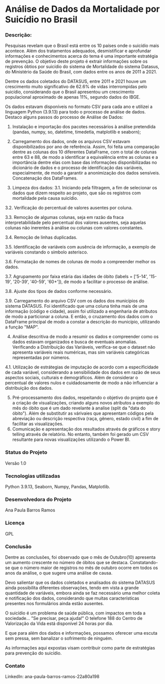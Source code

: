# Análise de Dados da Mortalidade por Suicídio no Brasil
### Descrição:

Pesquisas revelam que o Brasil está entre os 10 países onde o suicídio mais acontece. Além dos tratamentos adequados, desmistificar e aprofundar informações e conhecimentos acerca do tema é uma importante estratégia de prevenção. O objetivo deste projeto é extrair informações sobre os registros óbtios por suicídio do sistema de Mortalidade do sistema Datasus, do Ministério da Saúde do Brasil, com dados entre os anos de 2011 a 2021.

Dentre os dados coletados do DATASUS, entre 2011 e 2021 houve um crescimento muito significativo de 62.6% de vidas interrompidas pelo suicídio, considerando que o Brasil apresentou um crescimento populacional aproximado de apenas 11%, segundo dados do IBGE.

Os dados estavam disponíveis no formato CSV para cada ano e utilizei a linguagem Python (3.9.13) para todo o processo de análise de dados. Destaco alguns passos do processo de Análise de Dados:

1. Instalação e importação dos pacotes necessários à análise pretendida (pandas, numpy, so, datetime, timedetla, matplotlib e seaborn);

2. Carregamento dos dados, onde os arquivos CSV estavam disponibilizados por ano de referência. Assim, foi feita uma comparação dentre as colunas dos 10 diferentes DataFrame, com o total de colunas entre 63 e 88, de modo a identificar a equivalência entre as colunas e a importância dentre elas com base das informações disponibilizadas no dicionário de dados e o processo de identificação das variáveis, especialmente, de modo a garantir a anonimização dos dados sensíveis. Concatenação dos DataFrames.

3. Limpeza dos dados: 
3.1. Iniciando pela filtragem, a fim de selecionar os dados que dizem respeito ao projeto, que são os registros com mortalidade pela causa suicídio.

3.2. Verificação do percentual de valores ausentes por coluna.

3.3. Remoção de algumas colunas, seja em razão da fraca interpretabilidade pelo percentual dos valores ausentes, seja aquelas colunas não inerentes à análise ou colunas com valores constantes.

3.4. Remoção de linhas duplicadas.

3.5. Identificação de variáveis com ausência de informação, a exemplo de variáveis constando o símbolo asterisco.

3.6. Formatação de nomes de colunas de modo a compreender melhor os dados.

3.7. Agrupamento por faixa etária das idades de óbito (labels = ['5-14', '15-19', '20-39', '40-59', '60+']), de modo a facilitar o processo de análise.

3.8. Ajuste dos tipos de dados conforme necessário.

3.9. Carregamento do arquivo CSV com os dados dos municípios do sistema DATASUS. Foi identificado que uma coluna tinha mais de uma informação (código e cidade), assim foi utilizado a engenharia de atributos de modo a particionar a coluna. E então, o cruzamento dos dados com o DataFrame principal de modo a constar a descrição do município, utilizando a função "MAP".

4. Análise descritiva de modo a resumir os dados e compreender como os dados estavam organizados e busca de eventuais anomalias. Verificando a Distribuição das Variáveis, verifica-se que o dataset não apresenta variáveis reais numéricas, mas sim variáveis categóricas representadas por números.

4.1. Utilização de estrátegias de imputação de acordo com a especificidade de cada variável, considerando a sensibilidade dos dados em razão de seus aspectos sociais, culturais e demográficos. Além de considerar o percentual de valores nulos e cuidadosamente de modo a não influenciar a distribuição dos dados.

5. Pré-processamento dos dados, respeitando o objetivo do projeto que é a criação de visualizações, criando alguns novos atributos a exemplo do mês do óbito que é um dado revelante à analise (split da "data do óbito"). Além de substitutir as várivaies que apresentam códigos pela abreviação ou descrição respectiva (raça, gênero, estado civil) a fim de facilitar as visualizações. 
6. Comunicação e apresentação dos resultados através de gráficos e story telling através de relatório. No entanto, também foi gerado um CSV resultante para novas visualizações utilizando o Power BI.

### Status do Projeto
Versão 1.0

### Tecnologias utilizadas
Python 3.9.13, Seaborn, Numpy, Pandas, Matplotlib.

### Desenvolvedora do Projeto
Ana Paula Barros Ramos

### Licença
GPL

### Conclusão

Dentre as conclusões, foi observado que o mês de Outubro(10) apresenta um aumento crescente no número de óbitos que se destaca. Constatando-se que o número maior de registros no mês de outubro ocorre em todos os anos da análise, o que sugere uma análise de causa.

Devo salientar que os dados coletados e analisados do sistema DATASUS ainda possibilita diferentes observações, tendo em vista a grande quantidade de variáveis, embora ainda se faz necessário uma melhor coleta e notificação dos dados, considerando que muitas características presentes nos formulários ainda estão ausentes.

O suicídio é um problema de saúde pública, com impactos em toda a sociedade... "Se precisar, peça ajuda!" O telefone 188 do Centro de Valorização da Vida está disponível 24 horas por dia. 

E que para além dos dados e informações, possamos oferecer uma escuta sem pressa, sem banalizar o sofrimento de ninguém.

As informações aqui expostas visam contribuir como parte de estratégias para prevenção do suicídio.

### Contato
LinkedIn: ana-paula-barros-ramos-22a80a198
